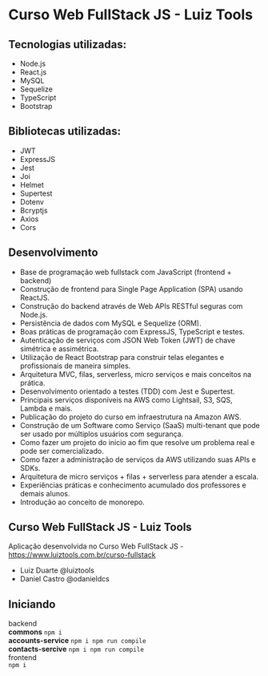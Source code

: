 # Curso Web FullStack JS - Luiz Tools

## Tecnologias utilizadas:

* Node.js
* React.js
* MySQL
* Sequelize
* TypeScript
* Bootstrap

## Bibliotecas utilizadas:

* JWT
* ExpressJS
* Jest
* Joi
* Helmet
* Supertest
* Dotenv
* Bcryptjs
* Axios
* Cors

## Desenvolvimento

* Base de programação web fullstack com JavaScript (frontend + backend)
* Construção de frontend para Single Page Application (SPA) usando ReactJS.
* Construção do backend através de Web APIs RESTful seguras com Node.js.
* Persistência de dados com MySQL e Sequelize (ORM).
* Boas práticas de programação com ExpressJS, TypeScript e testes.
* Autenticação de serviços com JSON Web Token (JWT) de chave simétrica e assimétrica.
* Utilização de React Bootstrap para construir telas elegantes e profissionais de maneira simples.
* Arquitetura MVC, filas, serverless, micro serviços e mais conceitos na prática.
* Desenvolvimento orientado a testes (TDD) com Jest e Supertest.
* Principais serviços disponíveis na AWS como Lightsail, S3, SQS, Lambda e mais. 
* Publicação do projeto do curso em infraestrutura na Amazon AWS.
* Construção de um Software como Serviço (SaaS) multi-tenant que pode ser usado por múltiplos usuários com segurança.
* Como fazer um projeto do início ao fim que resolve um problema real e pode ser comercializado.
* Como fazer a administração de serviços da AWS utilizando suas APIs e SDKs.
* Arquitetura de micro serviços + filas + serverless para atender a escala. 
* Experiências práticas e conhecimento acumulado dos professores e demais alunos.
* Introdução ao conceito de monorepo.

## Curso Web FullStack JS - Luiz Tools

Aplicação desenvolvida no Curso Web FullStack JS - https://www.luiztools.com.br/curso-fullstack

* Luiz Duarte @luiztools
* Daniel Castro @odanieldcs

## Iniciando

backend  <br/>
    __commons__
        `npm i` <br />
    __accounts-service__
        ```
            npm i
            npm run compile
        ```<br />
    __contacts-sercive__
        ```
            npm i
            npm run compile
        ```<br />
frontend <br />
    `npm i`